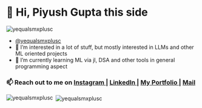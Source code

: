 # 👋 Hi, Piyush Gupta this side
<p align="left"> <img src="https://komarev.com/ghpvc/?username=yequalsmxplusc&color=brightgreen" alt="yequalsmxplusc" > </p>

-  <a href="https://github.com/yequalsmxplusc"> @yequalsmxplusc</a>
- 👀 I’m interested in a lot of stuff, but mostly interested in LLMs and other ML oriented projects
- 🌱 I’m currently learning ML via jl, DSA and other tools in general programming aspect
  
 ###  📫 Reach out to me on <a href="https://www.instagram.com/kpiyushgupta/">Instagram </a> | <a href="https://www.linkedin.com/in/piyush-gupta-370979257/">LinkedIn </a> | <a href="https://www.piyush-gupta.vercel.app">My Portfolio </a> | <a href="mailto:piyushguptaju@gmail.com"> Mail</a>
 
<p><img align="left" src="https://github-readme-stats.vercel.app/api/top-langs?username=yequalsmxplusc&show_icons=true&locale=en&layout=compact" alt="yequalsmxplusc" /></p>

<p>&nbsp;<img align="center" src="https://github-readme-stats.vercel.app/api?username=yequalsmxplusc&show_icons=true&locale=en" alt="yequalsmxplusc" /></p>

<!---
yequalsmxplusc/yequalsmxplusc is a ✨ special ✨ repository because its `README.md` (this file) appears on your GitHub profile.
You can click the Preview link to take a look at your changes.
--->
